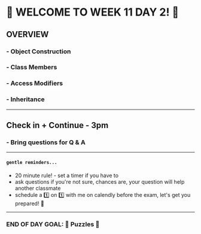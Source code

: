 # :tada: WELCOME TO WEEK 11 DAY 2! :tada:

## OVERVIEW

### - Object Construction

### - Class Members

### - Access Modifiers

### - Inheritance

---

## Check in + Continue - 3pm

### - Bring questions for Q & A

---

#### `gentle reminders...`

- 20 minute rule! - set a timer if you have to
- ask questions if you're not sure, chances are, your question will help another classmate
- schedule a :one: on :one: with me on calendly before the exam, let's get you prepared! :muscle:

---

### END OF DAY GOAL: :sparkler: Puzzles :sparkler:
